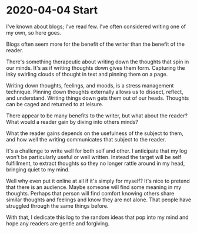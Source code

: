 # 2020-04-04 Start

I've known about blogs; I've read few. I've often considered writing one of my own, so here goes.

Blogs often seem more for the benefit of the writer than the benefit of the reader.

There's something therapeutic about writing down the thoughts that spin in our minds. It's as if writing thoughts down gives them form. Capturing the inky swirling clouds of thought in text and pinning them on a page.

Writing down thoughts, feelings, and moods, is a stress management technique. Pinning down thoughts externally allows us to dissect, reflect, and understand. Writing things down gets them out of our heads. Thoughts can be caged and returned to at leisure.

There appear to be many benefits to the writer, but what about the reader? What would a reader gain by diving into others minds?

What the reader gains depends on the usefulness of the subject to them, and how well the writing communicates that subject to the reader.

It's a challenge to write well for both self and other. I anticipate that my log won't be particularly useful or well written. Instead the target will be self fulfillment, to extract thoughts so they no longer rattle around in my head, bringing quiet to my mind.

Well why even put it online at all if it's simply for myself? It's nice to pretend that there is an audience. Maybe someone will find some meaning in my thoughts. Perhaps that person will find comfort knowing others share similar thoughts and feelings and know they are not alone. That people have struggled through the same things before.

With that, I dedicate this log to the random ideas that pop into my mind and hope any readers are gentle and forgiving.
